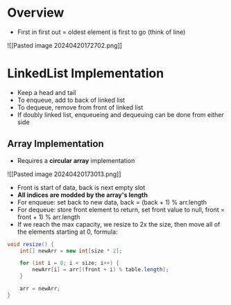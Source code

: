 # Overview
- First in first out = oldest element is first to go (think of line)

![[Pasted image 20240420172702.png]]

# LinkedList Implementation
- Keep a head and tail
- To enqueue, add to back of linked list
- To dequeue, remove from front of linked list
- If doubly linked list, enqueueing and dequeuing can be done from either side 
## Array Implementation
- Requires a **circular array** implementation

![[Pasted image 20240420173013.png]]

- Front is start of data, back is next empty slot
- **All indices are modded by the array's length**
- For enqueue: set back to new data, back = (back + 1) % arr.length
- For dequeue: store front element to return, set front value to null, front = front + 1) % arr.length 
- If we reach the max capacity, we resize to 2x the size, then move all of the elements starting at 0, formula:

```java
void resize() {
	int[] newArr = new int[size * 2];

	for (int i = 0; i < size; i++) {
		newArr[i] = arr[(front + i) % table.length];
	}

	arr = newArr;
}
```